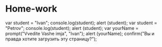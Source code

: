 # Home-work
var student = "Ivan";
console.log(student);
alert (student);
var student = "Petrov";
console.log(student);
alert (student);
var yourName =  prompt("Vvedite Vashe imja", "Ivan");
alert (yourName);
confirm("Вы и правда хотите загрузить эту страницу?");
